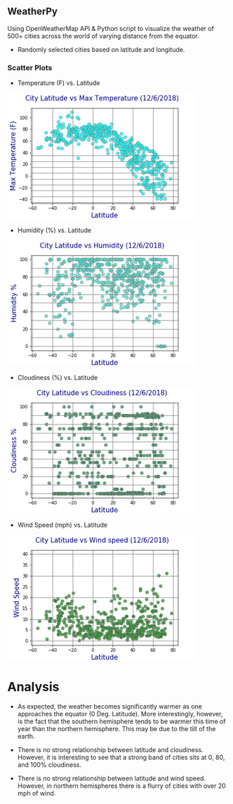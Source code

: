 
## WeatherPy


Using OpenWeatherMap API & Python script to visualize the weather of 500+ cities across the world of varying distance from the equator.

* Randomly selected cities based on latitude and longitude.

### Scatter Plots

* Temperature (F) vs. Latitude

![District Summary](Images/lat_vs_temp.png)

* Humidity (%) vs. Latitude

![District Summary](Images/lat_vs_humid.png)

* Cloudiness (%) vs. Latitude

![District Summary](Images/lat_vs_Cloudiness.png)

* Wind Speed (mph) vs. Latitude

![District Summary](Images/lat_vs_Wind_Speed.png)



# Analysis

* As expected, the weather becomes significantly warmer as one approaches the equator (0 Deg. Latitude). More interestingly, however, is the fact that the southern hemisphere tends to be warmer this time of year than the northern hemisphere. This may be due to the tilt of the earth.

* There is no strong relationship between latitude and cloudiness. However, it is interesting to see that a strong band of cities sits at 0, 80, and 100% cloudiness.

* There is no strong relationship between latitude and wind speed. However, in northern hemispheres there is a flurry of cities with over 20 mph of wind.

